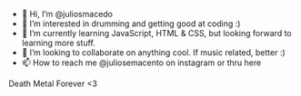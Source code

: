 - 👋 Hi, I’m @juliosmacedo
- 👀 I’m interested in drumming and getting good at coding :)
- 🌱 I’m currently learning JavaScript, HTML & CSS, but looking forward to learning more stuff.
- 💞️ I’m looking to collaborate on anything cool. If music related, better :)
- 📫 How to reach me @juliosemacento on instagram or thru here

Death Metal Forever <3
